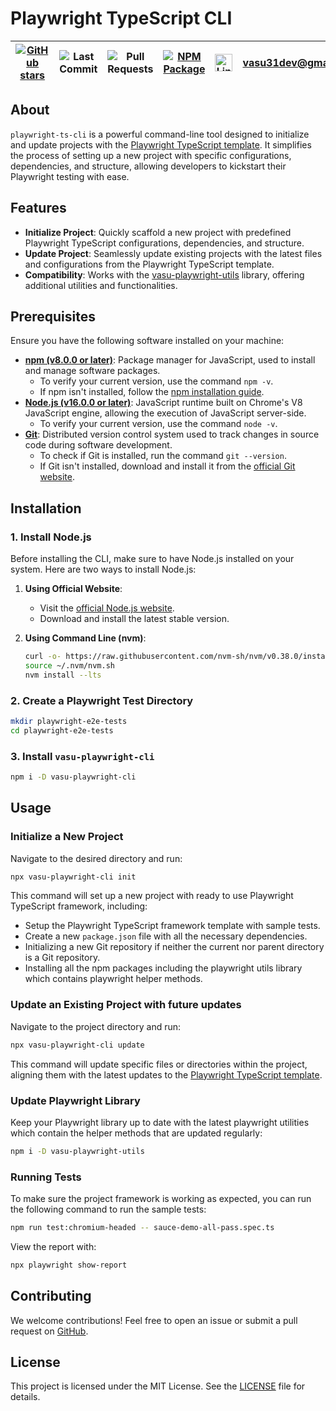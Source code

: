 # Playwright TypeScript CLI

| [![GitHub stars](https://img.shields.io/github/stars/vasu31dev/playwright-ts-cli)](https://github.com/vasu31dev/playwright-ts-cli/stargazers) | ![Last Commit](https://img.shields.io/github/last-commit/vasu31dev/playwright-ts-cli) | ![Pull Requests](https://img.shields.io/github/issues-pr-raw/vasu31dev/playwright-ts-cli) | [![NPM Package](https://img.shields.io/npm/v/vasu-playwright-cli)](https://www.npmjs.com/package/vasu-playwright-cli) | <a href="https://www.linkedin.com/in/vasudeva-chowdary-annam-802126a2/" target="_blank"><img src="https://img.icons8.com/fluent/48/000000/linkedin.png" width="28" alt="LinkedIn"></a> | [vasu31dev@gmail.com](mailto:vasu31dev@gmail.com) |
| :---: | :---: | :---: | :---: | :---: | :---: |


## About

`playwright-ts-cli` is a powerful command-line tool designed to initialize and update projects with the [Playwright TypeScript template](https://github.com/vasu31dev/playwright-ts-template). It simplifies the process of setting up a new project with specific configurations, dependencies, and structure, allowing developers to kickstart their Playwright testing with ease.

## Features

- **Initialize Project**: Quickly scaffold a new project with predefined Playwright TypeScript configurations, dependencies, and structure.
- **Update Project**: Seamlessly update existing projects with the latest files and configurations from the Playwright TypeScript template.
- **Compatibility**: Works with the [vasu-playwright-utils](https://www.npmjs.com/package/vasu-playwright-utils) library, offering additional utilities and functionalities.

## Prerequisites

Ensure you have the following software installed on your machine:

- **[npm (v8.0.0 or later)](https://docs.npmjs.com/cli/v9/configuring-npm)**: Package manager for JavaScript, used to install and manage software packages.
  - To verify your current version, use the command `npm -v`.
  - If npm isn't installed, follow the [npm installation guide](https://docs.npmjs.com/downloading-and-installing-node-js-and-npm).
- **[Node.js (v16.0.0 or later)](https://nodejs.org/en/download)**: JavaScript runtime built on Chrome's V8 JavaScript engine, allowing the execution of JavaScript server-side.
  - To verify your current version, use the command `node -v`.
- **[Git](https://git-scm.com/downloads)**: Distributed version control system used to track changes in source code during software development.
  - To check if Git is installed, run the command `git --version`.
  - If Git isn't installed, download and install it from the [official Git website](https://git-scm.com/downloads).

## Installation

### 1. Install Node.js

Before installing the CLI, make sure to have Node.js installed on your system. Here are two ways to install Node.js:

1. **Using Official Website**:

   - Visit the [official Node.js website](https://nodejs.org/en/download/).
   - Download and install the latest stable version.

2. **Using Command Line (nvm)**:
   ```bash
   curl -o- https://raw.githubusercontent.com/nvm-sh/nvm/v0.38.0/install.sh | bash
   source ~/.nvm/nvm.sh
   nvm install --lts
   ```

### 2. Create a Playwright Test Directory

```bash
mkdir playwright-e2e-tests
cd playwright-e2e-tests
```

### 3. Install `vasu-playwright-cli`

```bash
npm i -D vasu-playwright-cli
```

## Usage

### Initialize a New Project

Navigate to the desired directory and run:

```bash
npx vasu-playwright-cli init
```

This command will set up a new project with ready to use Playwright TypeScript framework, including:

- Setup the Playwright TypeScript framework template with sample tests.
- Create a new `package.json` file with all the necessary dependencies.
- Initializing a new Git repository if neither the current nor parent directory is a Git repository.
- Installing all the npm packages including the playwright utils library which contains playwright helper methods.

### Update an Existing Project with future updates

Navigate to the project directory and run:

```bash
npx vasu-playwright-cli update
```

This command will update specific files or directories within the project, aligning them with the latest updates to the [Playwright TypeScript template](https://github.com/vasu31dev/playwright-ts-template).

### Update Playwright Library

Keep your Playwright library up to date with the latest playwright utilities which contain the helper methods that are updated regularly:

```bash
npm i -D vasu-playwright-utils
```

### Running Tests

To make sure the project framework is working as expected, you can run the following command to run the sample tests:

```bash
npm run test:chromium-headed -- sauce-demo-all-pass.spec.ts
```

View the report with:

```bash
npx playwright show-report
```

## Contributing

We welcome contributions! Feel free to open an issue or submit a pull request on [GitHub](https://github.com/vasu31dev/playwright-ts-cli).

## License

This project is licensed under the MIT License. See the [LICENSE](LICENSE) file for details.
